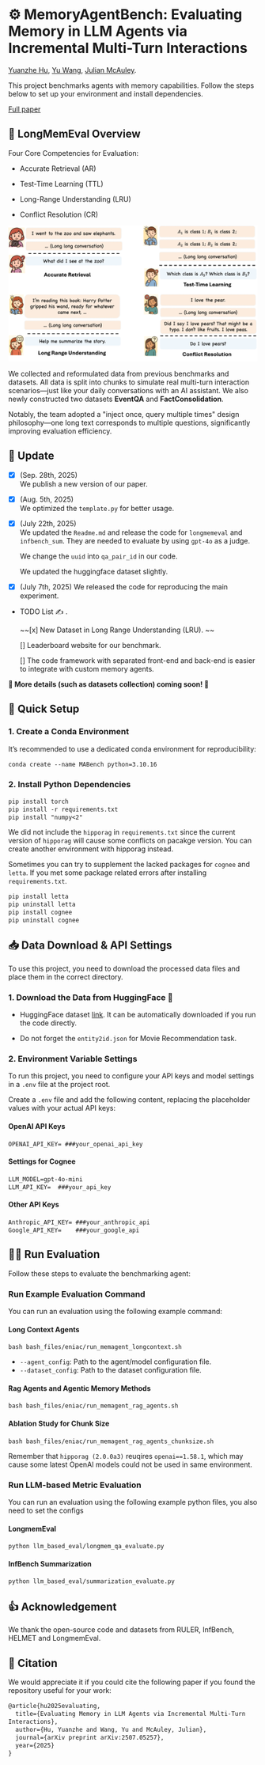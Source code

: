 # ⚙️ MemoryAgentBench: Evaluating Memory in LLM Agents via Incremental Multi-Turn Interactions

[Yuanzhe Hu](https://hust-ai-hyz.github.io), [Yu Wang](https://yuwang.us), [Julian McAuley](https://cseweb.ucsd.edu/~jmcauley/).

This project benchmarks agents with memory capabilities. Follow the steps below to set up your environment and install dependencies. 

[Full paper](https://arxiv.org/abs/2507.05257)


## 🧠 LongMemEval Overview

Four Core Competencies for Evaluation:
* Accurate Retrieval (AR)

* Test-Time Learning (TTL)

* Long-Range Understanding (LRU)

* Conflict Resolution (CR)


![Example Questions in MemoryAgentBench](assets/intro.png)

We collected and reformulated data from previous benchmarks and datasets. All data is split into chunks to simulate real multi-turn interaction scenarios—just like your daily conversations with an AI assistant. We also newly constructed two datasets **EventQA** and **FactConsolidation**.

Notably, the team adopted a "inject once, query multiple times" design philosophy—one long text corresponds to multiple questions, significantly improving evaluation efficiency.

## 🚧 Update
- [x] (Sep. 28th, 2025)  
    We publish a new version of our paper. 

- [x] (Aug. 5th, 2025)  
    We optimized the ```template.py``` for better usage.

- [x] (July 22th, 2025)  
    We updated the ```Readme.md``` and release the code for ```longmemeval``` and ```infbench_sum```. They are needed to evaluate by using ```gpt-4o``` as a judge. 

    We change the ```uuid``` into ```qa_pair_id``` in our code.

    We updated the huggingface dataset slightly. 

- [x] (July 7th, 2025) 
    We released the code for reproducing the main experiment. 


- TODO List ✍️ .
    
    ~~[x] New Dataset in Long Range Understanding (LRU). ~~

    [] Leaderboard website for our benchmark.

    [] The code framework with separated front-end and back-end is easier to integrate with custom memory agents.

**🌟 More details (such as datasets collection) coming soon! 🌟**


## 🚀 Quick Setup

### 1. Create a Conda Environment

It’s recommended to use a dedicated conda environment for reproducibility:
```
conda create --name MABench python=3.10.16
```

### 2. Install Python Dependencies

```
pip install torch
pip install -r requirements.txt
pip install "numpy<2"
```
We did not include the `hipporag` in `requirements.txt` since the current version of `hipporag` will cause some conflicts on pacakge version. You can create another environment with hipporag instead.  

Sometimes you can try to supplement the lacked packages for `cognee` and `letta`. If you met some package related errors after installing `requirements.txt`. 
```
pip install letta
pip uninstall letta   
pip install cognee
pip uninstall cognee
```

## 📥 Data Download & API Settings

To use this project, you need to download the processed data files and place them in the correct directory.

### 1. Download the Data from HuggingFace 🤗 

- HuggingFace dataset [link](https://huggingface.co/datasets/ai-hyz/MemoryAgentBench). It can be automatically downloaded if you run the code directly. 

- Do not forget the `entity2id.json` for Movie Recommendation task.


### 2. Environment Variable Settings

To run this project, you need to configure your API keys and model settings in a `.env` file at the project root.

Create a `.env` file and add the following content, replacing the placeholder values with your actual API keys:

#### OpenAI API Keys

```
OPENAI_API_KEY= ###your_openai_api_key
```

#### Settings for Cognee
```
LLM_MODEL=gpt-4o-mini
LLM_API_KEY=  ###your_api_key
```

#### Other API Keys
```
Anthropic_API_KEY= ###your_anthropic_api
Google_API_KEY=    ###your_google_api
```

## 🏃‍♂️ Run Evaluation

Follow these steps to evaluate the benchmarking agent:


### Run Example Evaluation Command

You can run an evaluation using the following example command:

#### Long Context Agents
```
bash bash_files/eniac/run_memagent_longcontext.sh
```
- `--agent_config`: Path to the agent/model configuration file.
- `--dataset_config`: Path to the dataset configuration file.

#### Rag Agents and Agentic Memory Methods

```
bash bash_files/eniac/run_memagent_rag_agents.sh
```
#### Ablation Study for Chunk Size
```
bash bash_files/eniac/run_memagent_rag_agents_chunksize.sh
```

Remember that `hipporag (2.0.0a3)` reuqires `openai==1.58.1`, which may cause some latest OpenAI models could not be used in same environment. 


### Run LLM-based Metric Evaluation 

You can run an evaluation using the following example python files, you also need to set the configs

#### LongmemEval

```
python llm_based_eval/longmem_qa_evaluate.py
```

#### InfBench Summarization 
```
python llm_based_eval/summarization_evaluate.py
```

## 👍 Acknowledgement 

We thank the open-source code and datasets from RULER, InfBench, HELMET and LongmemEval.

## 📝 Citation 

We would appreciate it if you could cite the following paper if you found the repository useful for your work:
```
@article{hu2025evaluating,
  title={Evaluating Memory in LLM Agents via Incremental Multi-Turn Interactions},
  author={Hu, Yuanzhe and Wang, Yu and McAuley, Julian},
  journal={arXiv preprint arXiv:2507.05257},
  year={2025}
}
```